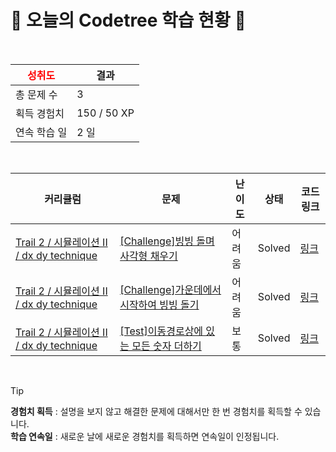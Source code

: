 # 🌲 오늘의 Codetree 학습 현황 🌲

<br />

| <span style="color:red;display:block;text-align:center;"> **성취도**</span> | 결과 |
|---|---|
| 총 문제 수 | 3 |
| 획득 경험치 | 150 / 50 XP |
| 연속 학습 일 | 2 일 |

<br />

|커리큘럼|문제|난이도|상태|코드 링크|
|---|---|---|---|---|
|[Trail 2 / 시뮬레이션 II / dx dy technique](https://www.codetree.ai/trail-info/novice-mid/)|[[Challenge]빙빙 돌며 사각형 채우기](https://www.codetree.ai/trails/complete/curated-cards/challenge-snail-alphabet-square/)|어려움|Solved|[링크](https://github.com/kaswhy/codetree-TILs/blob/main/250814/%EB%B9%99%EB%B9%99%20%EB%8F%8C%EB%A9%B0%20%EC%82%AC%EA%B0%81%ED%98%95%20%EC%B1%84%EC%9A%B0%EA%B8%B0/snail-alphabet-square.cpp)|
|[Trail 2 / 시뮬레이션 II / dx dy technique](https://www.codetree.ai/trail-info/novice-mid/)|[[Challenge]가운데에서 시작하여 빙빙 돌기](https://www.codetree.ai/trails/complete/curated-cards/challenge-snail-start-from-center/)|어려움|Solved|[링크](https://github.com/kaswhy/codetree-TILs/blob/main/250814/%EA%B0%80%EC%9A%B4%EB%8D%B0%EC%97%90%EC%84%9C%20%EC%8B%9C%EC%9E%91%ED%95%98%EC%97%AC%20%EB%B9%99%EB%B9%99%20%EB%8F%8C%EA%B8%B0/snail-start-from-center.cpp)|
|[Trail 2 / 시뮬레이션 II / dx dy technique](https://www.codetree.ai/trail-info/novice-mid/)|[[Test]이동경로상에 있는 모든 숫자 더하기](https://www.codetree.ai/trails/complete/curated-cards/test-add-all-the-numbers-on-the-path/)|보통|Solved|[링크](https://github.com/kaswhy/codetree-TILs/blob/main/250814/%EC%9D%B4%EB%8F%99%EA%B2%BD%EB%A1%9C%EC%83%81%EC%97%90%20%EC%9E%88%EB%8A%94%20%EB%AA%A8%EB%93%A0%20%EC%88%AB%EC%9E%90%20%EB%8D%94%ED%95%98%EA%B8%B0/add-all-the-numbers-on-the-path.cpp)|


<br />

> [!TIP]
> **경험치 획득** : 설명을 보지 않고 해결한 문제에 대해서만 한 번 경험치를 획득할 수 있습니다.  
> **학습 연속일** : 새로운 날에 새로운 경험치를 획득하면 연속일이 인정됩니다.

